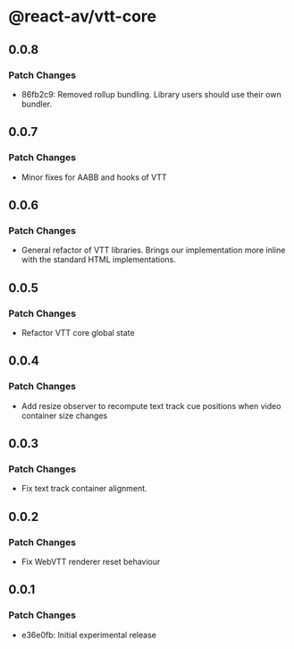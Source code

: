 # @react-av/vtt-core

## 0.0.8

### Patch Changes

- 86fb2c9: Removed rollup bundling. Library users should use their own bundler.

## 0.0.7

### Patch Changes

- Minor fixes for AABB and hooks of VTT

## 0.0.6

### Patch Changes

- General refactor of VTT libraries. Brings our implementation more inline with the standard HTML implementations.

## 0.0.5

### Patch Changes

- Refactor VTT core global state

## 0.0.4

### Patch Changes

- Add resize observer to recompute text track cue positions when video container size changes

## 0.0.3

### Patch Changes

- Fix text track container alignment.

## 0.0.2

### Patch Changes

- Fix WebVTT renderer reset behaviour

## 0.0.1

### Patch Changes

- e36e0fb: Initial experimental release
